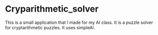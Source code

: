 # Cryparithmetic_solver

This is a small application that I made for my AI class. It is a puzzle solver for cryptarithmetic puzzles. It uses simpleAI.
